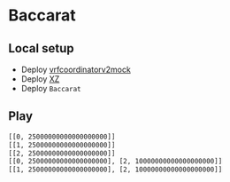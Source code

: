 # Baccarat

## Local setup

- Deploy [vrfcoordinatorv2mock](https://docs.chain.link/vrf/v2/subscription/examples/test-locally)
- Deploy [XZ](https://github.com/chain-xz/chain-xz/blob/main/token.sol)
- Deploy `Baccarat`

## Play

```txt
[[0, 25000000000000000000]]
[[1, 25000000000000000000]]
[[2, 25000000000000000000]]
[[0, 25000000000000000000], [2, 10000000000000000000]]
[[1, 25000000000000000000], [2, 10000000000000000000]]
```
